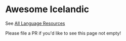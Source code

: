 # Awesome Icelandic

See [All Language Resources](https://www.alllanguageresources.com/resources/icelandic)

Please file a PR if you'd like to see this page not empty!

